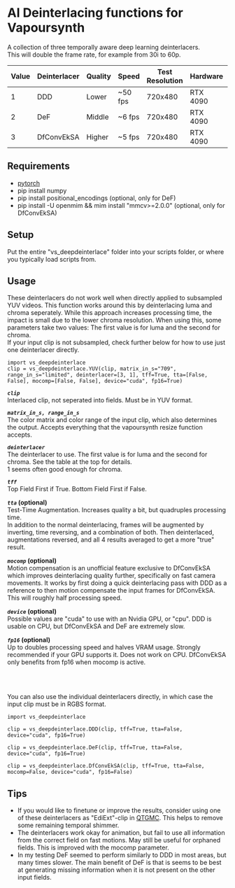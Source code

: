 

























# AI Deinterlacing functions for Vapoursynth
A collection of three temporally aware deep learning deinterlacers.  
This will double the frame rate, for example from 30i to 60p.  

| Value | Deinterlacer | Quality | Speed     | Test Resolution | Hardware | Paper                                                                     | Code 
| ----- | ------------ | ------- | --------- | --------------- | -------- | ------------------------------------------------------------------------- | ----
| 1     | DDD          | Lower   | ~50 fps   | 720x480         | RTX 4090 | [Link](https://studios.disneyresearch.com/2020/11/10/deep-deinterlacing/) | [Link](https://github.com/vincentvdschaft/Disney-Deep-Deinterlacing)
| 2     | DeF          | Middle  | ~6 fps    | 720x480         | RTX 4090 | [Link](https://link.springer.com/chapter/10.1007/978-981-99-8073-4_28)    | [Link](https://github.com/Anonymous2022-cv/DeT)
| 3     | DfConvEkSA   | Higher  | ~5 fps    | 720x480         | RTX 4090 | [Link](https://arxiv.org/pdf/2404.13018)                                  | [Link](https://github.com/KUIS-AI-Tekalp-Research-Group/Video-Deinterlacing)

## Requirements
* [pytorch](https://pytorch.org/)
* pip install numpy
* pip install positional_encodings (optional, only for DeF)
* pip install -U openmim && mim install "mmcv>=2.0.0" (optional, only for DfConvEkSA)

## Setup
Put the entire "vs_deepdeinterlace" folder into your scripts folder, or where you typically load scripts from.

## Usage
These deinterlacers do not work well when directly applied to subsampled YUV videos. This function works around this by deinterlacing luma and chroma seperately. While this approach increases processing time, the impact is small due to the lower chroma resolution. When using this, some parameters take two values: The first value is for luma and the second for chroma.  
If your input clip is not subsampled, check further below for how to use just one deinterlacer directly.

    import vs_deepdeinterlace
    clip = vs_deepdeinterlace.YUV(clip, matrix_in_s="709", range_in_s="limited", deinterlacer=[3, 1], tff=True, tta=[False, False], mocomp=[False, False], device="cuda", fp16=True)

__*`clip`*__  
Interlaced clip, not seperated into fields. Must be in YUV format.

__*`matrix_in_s, range_in_s`*__  
The color matrix and color range of the input clip, which also determines the output. Accepts everything that the vapoursynth resize function accepts.

__*`deinterlacer`*__  
The deinterlacer to use. The first value is for luma and the second for chroma. See the table at the top for details.  
1 seems often good enough for chroma.

__*`tff`*__  
Top Field First if True. Bottom Field First if False.

__*`tta`* (optional)__  
Test-Time Augmentation. Increases quality a bit, but quadruples processing time.  
In addition to the normal deinterlacing, frames will be augmented by inverting, time reversing, and a combination of both. Then deinterlaced, augmentations reversed, and all 4 results averaged to get a more "true" result.

__*`mocomp`* (optional)__  
Motion compensation is an unofficial feature exclusive to DfConvEkSA which improves deinterlacing quality further, specifically on fast camera movements. It works by first doing a quick deinterlacing pass with DDD as a reference to then motion compensate the input frames for DfConvEkSA.  
This will roughly half processing speed.

__*`device`* (optional)__  
Possible values are "cuda" to use with an Nvidia GPU, or "cpu". DDD is usable on CPU, but DfConvEkSA and DeF are extremely slow.

__*`fp16`* (optional)__  
Up to doubles processing speed and halves VRAM usage. Strongly recommended if your GPU supports it. Does not work on CPU. DfConvEkSA only benefits from fp16 when mocomp is active.

<br />
<br />

You can also use the individual deinterlacers directly, in which case the input clip must be in RGBS format.

    import vs_deepdeinterlace

    clip = vs_deepdeinterlace.DDD(clip, tff=True, tta=False, device="cuda", fp16=True)

    clip = vs_deepdeinterlace.DeF(clip, tff=True, tta=False, device="cuda", fp16=True)

    clip = vs_deepdeinterlace.DfConvEkSA(clip, tff=True, tta=False, mocomp=False, device="cuda", fp16=False)


## Tips
* If you would like to finetune or improve the results, consider using one of these deinterlacers as "EdiExt"-clip in [QTGMC](https://github.com/HomeOfVapourSynthEvolution/havsfunc/blob/f11d79c98589c9dcb5b10beec35b631db68b495c/havsfunc/havsfunc.py#L1912). This helps to remove some remaining temporal shimmer.
* The deinterlacers work okay for animation, but fail to use all information from the correct field on fast motions. May still be useful for orphaned fields. This is improved with the mocomp parameter.
* In my testing DeF seemed to perform similarly to DDD in most areas, but many times slower. The main benefit of DeF is that is seems to be best at generating missing information when it is not present on the other input fields.
